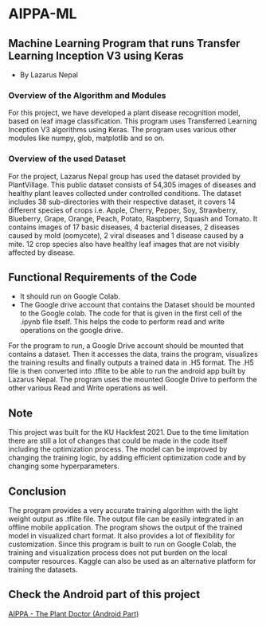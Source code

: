 # AIPPA-ML 

## Machine Learning Program that runs Transfer Learning Inception V3 using Keras
- By Lazarus Nepal

### Overview of the Algorithm and Modules
For this project, we have developed a plant disease recognition model, based on leaf image classification. This program uses Transferred Learning Inception V3 algorithms using Keras. The program uses various other modules like numpy, glob, matplotlib and so on.

### Overview of the used Dataset
For the project, Lazarus Nepal group has used the dataset provided by PlantVillage. This public dataset consists of 54,305 images of diseases and healthy plant leaves collected under controlled conditions. The dataset includes 38 sub-directories with their respective dataset, it covers 14 different species of crops i.e. Apple, Cherry, Pepper, Soy, Strawberry, Blueberry, Grape, Orange, Peach, Potato, Raspberry, Squash and Tomato. It contains images of 17 basic diseases, 4 bacterial diseases, 2 diseases caused by mold (oomycete), 2 viral diseases and 1 disease caused by a mite. 12 crop species also have healthy leaf images that are not visibly affected by disease.


## Functional Requirements of the Code
- It should run on Google Colab.
- The Google drive account that contains the Dataset should be mounted to the Google colab. The code for that is given in the first cell of the .ipynb file itself. This helps the code to perform read and write operations on the google drive.

For the program to run, a Google Drive account should be mounted that contains a dataset. Then it accesses the data, trains the program, visualizes the training results and finally outputs a trained data in .H5 format. The .H5 file is then converted into .tflite to be able to run the android app built by Lazarus Nepal. The program uses the mounted Google Drive to perform the other various Read and Write operations as well.

## Note
This project was built for the KU Hackfest 2021. Due to the time limitation there are still a lot of changes that could be made in the code itself including the optimization process. The model can be improved by changing the training logic, by adding efficient optimization code and by changing some hyperparameters.

## Conclusion
The program provides a very accurate training algorithm with the light weight output as .tflite file. The output file can be easily integrated in an offline mobile application. The program shows the output of the trained model in visualized chart format. It also provides a lot of flexibility for customization. Since this program is built to run on Google Colab, the training and visualization process does not put burden on the local computer resources.  Kaggle can also be used as an alternative platform for training the datasets.

## Check the Android part of this project
[AIPPA - The Plant Doctor (Android Part)](https://github.com/lazarusnepal1/AIPPA-ML-Android)
